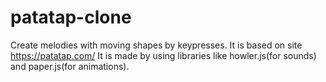 # patatap-clone
Create melodies with moving shapes by keypresses.
It is based on site https://patatap.com/
It is made by using libraries like howler.js(for sounds) and paper.js(for animations).
